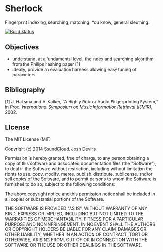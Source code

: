# Sherlock

Fingerprint indexing, searching, matching. You know, general sleuthing.

[![Build Status](https://travis-ci.org/joshdevins/sherlock.png)](https://travis-ci.org/joshdevins/sherlock)

## Objectives

* understand, at a fundamental level, the index and searching algorithm from the
  Philips hashing paper [1]
* ideally, provide an evaluation harness allowing easy tuning of parameters

## Bibliography

[1] J. Haitsma and A. Kalker, “A Highly Robust Audio Fingerprinting System,” in
_Proc. International Symposium on Music Information Retrieval (ISMIR)_, 2002.

## License

The MIT License (MIT)

Copyright (c) 2014 SoundCloud, Josh Devins

Permission is hereby granted, free of charge, to any person obtaining a copy of
this software and associated documentation files (the "Software"), to deal in
the Software without restriction, including without limitation the rights to
use, copy, modify, merge, publish, distribute, sublicense, and/or sell copies of
the Software, and to permit persons to whom the Software is furnished to do so,
subject to the following conditions:

The above copyright notice and this permission notice shall be included in all
copies or substantial portions of the Software.

THE SOFTWARE IS PROVIDED "AS IS", WITHOUT WARRANTY OF ANY KIND, EXPRESS OR
IMPLIED, INCLUDING BUT NOT LIMITED TO THE WARRANTIES OF MERCHANTABILITY, FITNESS
FOR A PARTICULAR PURPOSE AND NONINFRINGEMENT. IN NO EVENT SHALL THE AUTHORS OR
COPYRIGHT HOLDERS BE LIABLE FOR ANY CLAIM, DAMAGES OR OTHER LIABILITY, WHETHER
IN AN ACTION OF CONTRACT, TORT OR OTHERWISE, ARISING FROM, OUT OF OR IN
CONNECTION WITH THE SOFTWARE OR THE USE OR OTHER DEALINGS IN THE SOFTWARE.
